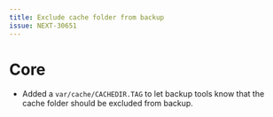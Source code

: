```yaml
---
title: Exclude cache folder from backup
issue: NEXT-30651
---
```


# Core

* Added a `var/cache/CACHEDIR.TAG` to let backup tools know that the cache folder should be excluded from backup.
